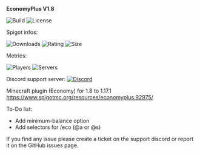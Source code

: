 **EconomyPlus V1.8** 

![Build](https://img.shields.io/github/workflow/status/ItsWagPvP/EconomyPlus/EconomyPlus?style=for-the-badge) ![License](https://img.shields.io/github/license/ItsWagPvP/EconomyPlus?style=for-the-badge)

Spigot infos:

![Downloads](https://img.shields.io/spiget/downloads/92975?style=for-the-badge)
![Rating](https://img.shields.io/spiget/stars/92975?style=for-the-badge)
![Size](https://img.shields.io/spiget/download-size/92975?style=for-the-badge)

Metrics:

![Players](https://img.shields.io/bstats/players/11565?color=red&style=for-the-badge)
![Servers](https://img.shields.io/bstats/servers/11565?color=red&style=for-the-badge)

Discord support server: [![Discord](https://discordapp.com/api/guilds/850369119568134206/widget.png)](https://discord.gg/vVM5SyKc8z)

Minecraft plugin (Economy) for 1.8 to 1.17.1
https://www.spigotmc.org/resources/economyplus.92975/

To-Do list:
- Add minimum-balance option
- Add selectors for /eco (@a or @s)

If you find any issue please create a ticket on the support discord or report it on the GitHub issues page.

